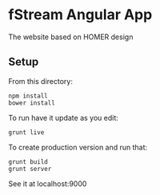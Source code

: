 fStream Angular App
===
The website based on HOMER design

Setup
---
From this directory:

	npm install
	bower install

To run have it update as you edit:

	grunt live
	
To create production version and run that:

	grunt build
	grunt server
	
See it at localhost:9000
